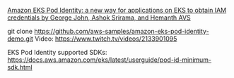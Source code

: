 [Amazon EKS Pod Identity: a new way for applications on EKS to obtain IAM credentials
by George John, Ashok Srirama, and Hemanth AVS](https://aws.amazon.com/blogs/containers/amazon-eks-pod-identity-a-new-way-for-applications-on-eks-to-obtain-iam-credentials/)

git clone https://github.com/aws-samples/amazon-eks-pod-identity-demo.git
Video: https://www.twitch.tv/videos/2133901095

EKS Pod Identity supported SDKs: https://docs.aws.amazon.com/eks/latest/userguide/pod-id-minimum-sdk.html